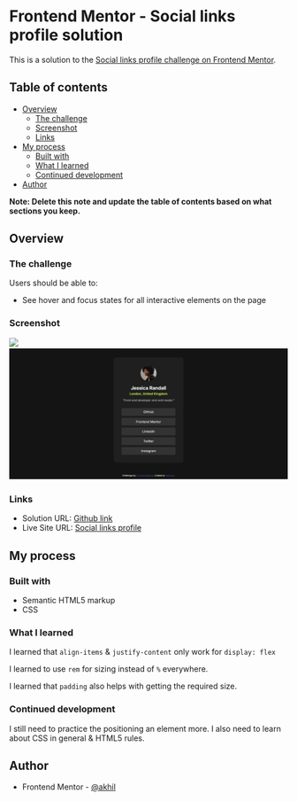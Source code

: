 
# Frontend Mentor - Social links profile solution

This is a solution to the [Social links profile challenge on Frontend Mentor](https://www.frontendmentor.io/challenges/social-links-profile-UG32l9m6dQ).

## Table of contents

- [Overview](#overview)
  - [The challenge](#the-challenge)
  - [Screenshot](#screenshot)
  - [Links](#links)
- [My process](#my-process)
  - [Built with](#built-with)
  - [What I learned](#what-i-learned)
  - [Continued development](#continued-development)
- [Author](#author)

**Note: Delete this note and update the table of contents based on what sections you keep.**

## Overview

### The challenge

Users should be able to:

- See hover and focus states for all interactive elements on the page

### Screenshot

![](./screenshot.gif)
![logo](https://github.com/codingexport/Frontend-Mentor-Social-links-profile/blob/main/Frontend%20Mentor%20_%20Social%20links%20profile%20-%20Google%20Chrome%2014-11-2024%2018_27_44.png)

### Links

- Solution URL: [Github link](https://github.com/codingexport/Frontend-Mentor-Social-links-profile)
- Live Site URL: [Social links profile](https://codingexport.github.io/Frontend-Mentor-Social-links-profile/)

## My process

### Built with

- Semantic HTML5 markup
- CSS

### What I learned

I learned that `align-items` & `justify-content` only work for `display: flex`

I learned to use `rem` for sizing instead of `%` everywhere.

I learned that `padding` also helps with getting the required size.

### Continued development

I still need to practice the positioning an element more. I also need to learn about CSS in general & HTML5 rules.

## Author

- Frontend Mentor - [@akhil]([https://github.com/codingexport](https://www.frontendmentor.io/profile/codingexport))

